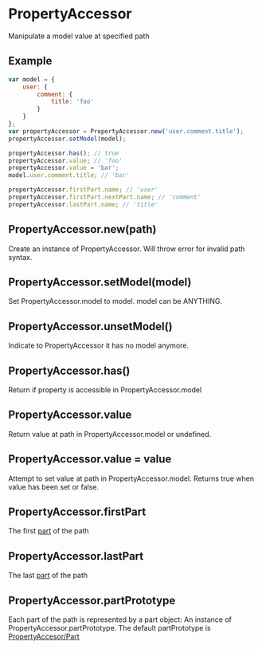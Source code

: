 PropertyAccessor
=============

Manipulate a model value at specified path 

## Example

```javascript
var model = {
	user: {
		comment: {
			title: 'foo'
		}
	}
};
var propertyAccessor = PropertyAccessor.new('user.comment.title');
propertyAccessor.setModel(model);

propertyAccessor.has(); // true
propertyAccessor.value; // 'foo'
propertyAccessor.value = 'bar';
model.user.comment.title; // 'bar'

propertyAccessor.firstPart.name; // 'user'
propertyAccessor.firstPart.nextPart.name; // 'comment'
propertyAccessor.lastPart.name; // 'title'
```

## PropertyAccessor.new(path)

Create an instance of PropertyAccessor. Will throw error for invalid path syntax.

## PropertyAccessor.setModel(model)

Set PropertyAccessor.model to model. model can be ANYTHING.

## PropertyAccessor.unsetModel()

Indicate to PropertyAccessor it has no model anymore.

## PropertyAccessor.has()

Return if property is accessible in PropertyAccessor.model

## PropertyAccessor.value

Return value at path in PropertyAccessor.model or undefined.

## PropertyAccessor.value = value

Attempt to set value at path in PropertyAccessor.model. Returns true when value has been set or false.

## PropertyAccessor.firstPart

The first [part](#propertyaccessorpartprototype) of the path

## PropertyAccessor.lastPart

The last [part](#propertyaccessorpartprototype) of the path

## PropertyAccessor.partPrototype

Each part of the path is represented by a part object: An instance of PropertyAccessor.partPrototype.
The default partPrototype is [PropertyAccesor/Part](Part)
